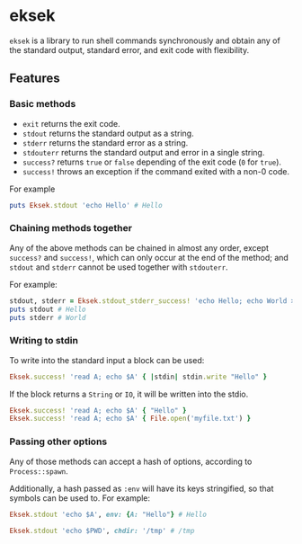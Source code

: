 # eksek

`eksek` is a library to run shell commands synchronously and obtain any of the standard output, standard error, and exit code with flexibility.

## Features

### Basic methods

- `exit` returns the exit code.
- `stdout` returns the standard output as a string.
- `stderr` returns the standard error as a string.
- `stdouterr` returns the standard output and error in a single string.
- `success?` returns `true` or `false` depending of the exit code (`0` for `true`).
- `success!` throws an exception if the command exited with a non-0 code.

For example

```ruby
puts Eksek.stdout 'echo Hello' # Hello
```

### Chaining methods together

Any of the above methods can be chained in almost any order, except `success?` and `success!`, which can only occur at the end of the method; and `stdout` and `stderr` cannot be used together with `stdouterr`.

For example:

```ruby
stdout, stderr = Eksek.stdout_stderr_success! 'echo Hello; echo World >&2'
puts stdout # Hello
puts stderr # World
```

### Writing to stdin

To write into the standard input a block can be used:

```ruby
Eksek.success! 'read A; echo $A' { |stdin| stdin.write "Hello" }
```

If the block returns a `String` or `IO`, it will be written into the stdio.

```ruby
Eksek.success! 'read A; echo $A' { "Hello" }
Eksek.success! 'read A; echo $A' { File.open('myfile.txt') }
```


### Passing other options

Any of those methods can accept a hash of options, according to `Process::spawn`.

Additionally, a hash passed as `:env` will have its keys stringified, so that symbols can be used to. For example:

```ruby
Eksek.stdout 'echo $A', env: {A: "Hello"} # Hello

Eksek.stdout 'echo $PWD', chdir: '/tmp' # /tmp
```
